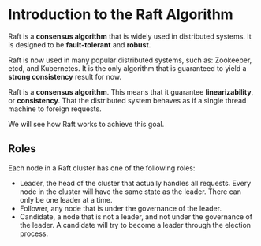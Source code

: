 # Introduction to the Raft Algorithm

Raft is a **consensus algorithm** that is widely used in distributed systems. It is designed to be **fault-tolerant** and **robust**.

Raft is now used in many popular distributed systems, such as: Zookeeper, etcd, and Kubernetes. It is the only algorithm that is guaranteed to yield a **strong consistency** result for now.

Raft is a **consensus algorithm**. This means that it guarantee **linearizability**, or **consistency**. That the distributed system behaves as if a single thread machine to foreign requests.

We will see how Raft works to achieve this goal.

## Roles

Each node in a Raft cluster has one of the following roles:

- Leader, the head of the cluster that actually handles all requests. Every node in the cluster will have the same state as the leader. There can only be one leader at a time.
- Follower, any node that is under the governance of the leader.
- Candidate, a node that is not a leader, and not under the governance of the leader. A candidate will try to become a leader through the election process.

##